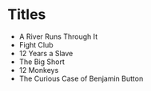 # Titles

- A River Runs Through It
- Fight Club
- 12 Years a Slave
- The Big Short
- 12 Monkeys		
- The Curious Case of Benjamin Button
